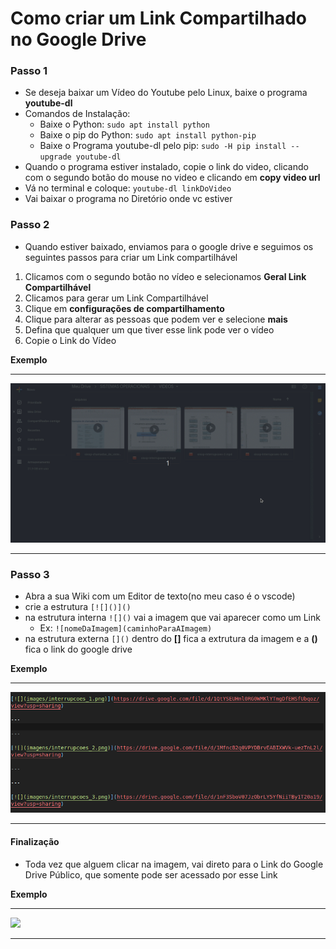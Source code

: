 # Como criar um Link Compartilhado no Google Drive

### Passo 1

* Se deseja baixar um Vídeo do Youtube pelo Linux, baixe o programa **youtube-dl**
* Comandos de Instalação:
    * Baixe o Python: `sudo apt install python`
    * Baixe o pip do Python: `sudo apt install python-pip`
    * Baixe o Programa youtube-dl pelo pip: `sudo -H pip install --upgrade youtube-dl`
* Quando o programa estiver instalado, copie o link do video, clicando com o segundo botão do mouse no video e clicando em **copy video url**
* Vá no terminal e coloque: `youtube-dl linkDoVideo`
* Vai baixar o programa no Diretório onde vc estiver

### Passo 2

* Quando estiver baixado, enviamos para o google drive e seguimos os seguintes passos para criar um Link compartilhável
1. Clicamos com o segundo botão no vídeo e selecionamos **Geral Link Compartilhável**
2. Clicamos para gerar um Link Compartilhável
3. Clique em **configurações de compartilhamento**
4. Clique para alterar as pessoas que podem ver e selecione **mais**
5. Defina que qualquer um que tiver esse link pode ver o vídeo
6. Copie o Link do Vídeo

**Exemplo**

---

<img src="images/google_drive/sharing_video.gif">

---


### Passo 3

* Abra a sua Wiki com um Editor de texto(no meu caso é o vscode)
* crie a estrutura `[![]()]()`
* na estrutura interna `![]()` vai a imagem que vai aparecer como um Link
    * Ex: `![nomeDaImagem](caminhoParaAImagem)`
* na estrutura externa `[]()` dentro do **[]** fica a extrutura da imagem e a **()** fica o link do google drive

**Exemplo**

---

<img src="images/google_drive/link_videos.png">

---

#### Finalização

* Toda vez que alguem clicar na imagem, vai direto para o Link do Google Drive Público, que somente pode ser acessado por esse Link

**Exemplo**

---

<img src="images/google_drive/">

---